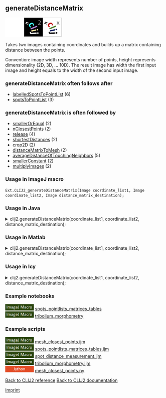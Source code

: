 ## generateDistanceMatrix
<img src="images/mini_empty_logo.png"/><img src="images/mini_clij2_logo.png"/><img src="images/mini_clijx_logo.png"/>

Takes two images containing coordinates and builds up a matrix containing distance between the points. 

Convention: image width represents number of points, height represents dimensionality (2D, 3D, ... 10D). The result image has width the first input image and height equals to the width of the second input image.

### generateDistanceMatrix often follows after
* <a href="reference_labelledSpotsToPointList">labelledSpotsToPointList</a> (6)
* <a href="reference_spotsToPointList">spotsToPointList</a> (3)


### generateDistanceMatrix is often followed by
* <a href="reference_smallerOrEqual">smallerOrEqual</a> (2)
* <a href="reference_nClosestPoints">nClosestPoints</a> (2)
* <a href="reference_release">release</a> (4)
* <a href="reference_shortestDistances">shortestDistances</a> (2)
* <a href="reference_crop2D">crop2D</a> (2)
* <a href="reference_distanceMatrixToMesh">distanceMatrixToMesh</a> (2)
* <a href="reference_averageDistanceOfTouchingNeighbors">averageDistanceOfTouchingNeighbors</a> (5)
* <a href="reference_smallerConstant">smallerConstant</a> (2)
* <a href="reference_multiplyImages">multiplyImages</a> (2)


### Usage in ImageJ macro
```
Ext.CLIJ2_generateDistanceMatrix(Image coordinate_list1, Image coordinate_list2, Image distance_matrix_destination);
```




### Usage in Java


<details>

<summary>
clij2.generateDistanceMatrix(coordinate_list1, coordinate_list2, distance_matrix_destination);
</summary>
<pre class="highlight">// init CLIJ and GPU
import net.haesleinhuepf.clij2.CLIJ2;
import net.haesleinhuepf.clij.clearcl.ClearCLBuffer;
CLIJ2 clij2 = CLIJ2.getInstance();

// get input parameters
ClearCLBuffer coordinate_list1 = clij2.push(coordinate_list1ImagePlus);
ClearCLBuffer coordinate_list2 = clij2.push(coordinate_list2ImagePlus);
distance_matrix_destination = clij2.create(coordinate_list1);
</pre>

<pre class="highlight">
// Execute operation on GPU
clij2.generateDistanceMatrix(coordinate_list1, coordinate_list2, distance_matrix_destination);
</pre>

<pre class="highlight">
//show result
distance_matrix_destinationImagePlus = clij2.pull(distance_matrix_destination);
distance_matrix_destinationImagePlus.show();

// cleanup memory on GPU
clij2.release(coordinate_list1);
clij2.release(coordinate_list2);
clij2.release(distance_matrix_destination);
</pre>

</details>





### Usage in Matlab


<details>

<summary>
clij2.generateDistanceMatrix(coordinate_list1, coordinate_list2, distance_matrix_destination);
</summary>
<pre class="highlight">% init CLIJ and GPU
clij2 = init_clatlab();

% get input parameters
coordinate_list1 = clij2.pushMat(coordinate_list1_matrix);
coordinate_list2 = clij2.pushMat(coordinate_list2_matrix);
distance_matrix_destination = clij2.create(coordinate_list1);
</pre>

<pre class="highlight">
% Execute operation on GPU
clij2.generateDistanceMatrix(coordinate_list1, coordinate_list2, distance_matrix_destination);
</pre>

<pre class="highlight">
% show result
distance_matrix_destination = clij2.pullMat(distance_matrix_destination)

% cleanup memory on GPU
clij2.release(coordinate_list1);
clij2.release(coordinate_list2);
clij2.release(distance_matrix_destination);
</pre>

</details>





### Usage in Icy


<details>

<summary>
clij2.generateDistanceMatrix(coordinate_list1, coordinate_list2, distance_matrix_destination);
</summary>
<pre class="highlight">// init CLIJ and GPU
importClass(net.haesleinhuepf.clicy.CLICY);
importClass(Packages.icy.main.Icy);

clij2 = CLICY.getInstance();

// get input parameters
coordinate_list1_sequence = getSequence();
coordinate_list1 = clij2.pushSequence(coordinate_list1_sequence);
coordinate_list2_sequence = getSequence();
coordinate_list2 = clij2.pushSequence(coordinate_list2_sequence);
distance_matrix_destination = clij2.create(coordinate_list1);
</pre>

<pre class="highlight">
// Execute operation on GPU
clij2.generateDistanceMatrix(coordinate_list1, coordinate_list2, distance_matrix_destination);
</pre>

<pre class="highlight">
// show result
distance_matrix_destination_sequence = clij2.pullSequence(distance_matrix_destination)
Icy.addSequence(distance_matrix_destination_sequence);
// cleanup memory on GPU
clij2.release(coordinate_list1);
clij2.release(coordinate_list2);
clij2.release(distance_matrix_destination);
</pre>

</details>





### Example notebooks
<a href="https://clij.github.io/clij2-docs/md/spots_pointlists_matrices_tables"><img src="images/language_macro.png" height="20"/></a> [spots_pointlists_matrices_tables](https://clij.github.io/clij2-docs/md/spots_pointlists_matrices_tables)  
<a href="https://clij.github.io/clij2-docs/md/tribolium_morphometry"><img src="images/language_macro.png" height="20"/></a> [tribolium_morphometry](https://clij.github.io/clij2-docs/md/tribolium_morphometry)  




### Example scripts
<a href="https://github.com/clij/clij2-docs/blob/master/src/main/macro/mesh_closest_points.ijm"><img src="images/language_macro.png" height="20"/></a> [mesh_closest_points.ijm](https://github.com/clij/clij2-docs/blob/master/src/main/macro/mesh_closest_points.ijm)  
<a href="https://github.com/clij/clij2-docs/blob/master/src/main/macro/spots_pointlists_matrices_tables.ijm"><img src="images/language_macro.png" height="20"/></a> [spots_pointlists_matrices_tables.ijm](https://github.com/clij/clij2-docs/blob/master/src/main/macro/spots_pointlists_matrices_tables.ijm)  
<a href="https://github.com/clij/clij2-docs/blob/master/src/main/macro/spot_distance_measurement.ijm"><img src="images/language_macro.png" height="20"/></a> [spot_distance_measurement.ijm](https://github.com/clij/clij2-docs/blob/master/src/main/macro/spot_distance_measurement.ijm)  
<a href="https://github.com/clij/clij2-docs/blob/master/src/main/macro/tribolium_morphometry.ijm"><img src="images/language_macro.png" height="20"/></a> [tribolium_morphometry.ijm](https://github.com/clij/clij2-docs/blob/master/src/main/macro/tribolium_morphometry.ijm)  
<a href="https://github.com/clij/clij2-docs/blob/master/src/main/jython/mesh_closest_points.py"><img src="images/language_jython.png" height="20"/></a> [mesh_closest_points.py](https://github.com/clij/clij2-docs/blob/master/src/main/jython/mesh_closest_points.py)  


[Back to CLIJ2 reference](https://clij.github.io/clij2-docs/reference)
[Back to CLIJ2 documentation](https://clij.github.io/clij2-docs)

[Imprint](https://clij.github.io/imprint)
